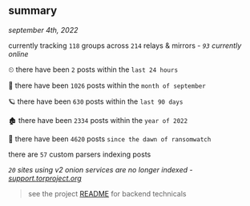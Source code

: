 
## summary
_september 4th, 2022_

currently tracking `118` groups across `214` relays & mirrors - _`93` currently online_

⏲ there have been `2` posts within the `last 24 hours`

🦈 there have been `1026` posts within the `month of september`

🪐 there have been `630` posts within the `last 90 days`

🏚 there have been `2334` posts within the `year of 2022`

🦕 there have been `4620` posts `since the dawn of ransomwatch`

there are `57` custom parsers indexing posts

_`20` sites using v2 onion services are no longer indexed - [support.torproject.org](https://support.torproject.org/onionservices/v2-deprecation/)_

> see the project [README](https://github.com/joshhighet/ransomwatch#ransomwatch--) for backend technicals
